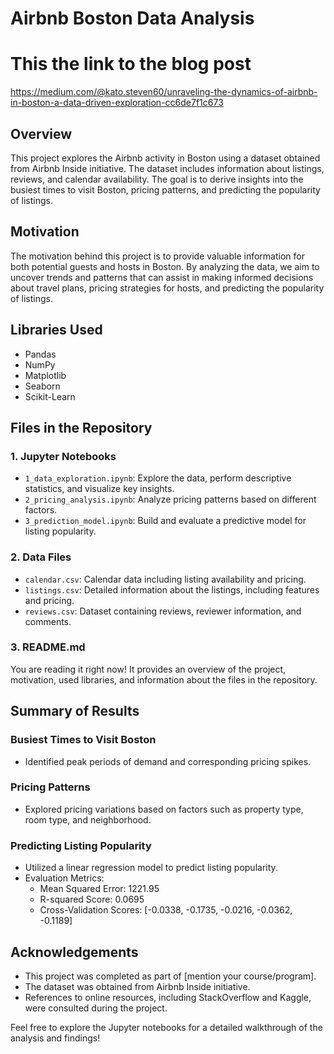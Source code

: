 # Airbnb Boston Data Analysis
# This the link to the blog post 
https://medium.com/@kato.steven60/unraveling-the-dynamics-of-airbnb-in-boston-a-data-driven-exploration-cc6de7f1c673


## Overview
This project explores the Airbnb activity in Boston using a dataset obtained from Airbnb Inside initiative. The dataset includes information about listings, reviews, and calendar availability. The goal is to derive insights into the busiest times to visit Boston, pricing patterns, and predicting the popularity of listings.

## Motivation
The motivation behind this project is to provide valuable information for both potential guests and hosts in Boston. By analyzing the data, we aim to uncover trends and patterns that can assist in making informed decisions about travel plans, pricing strategies for hosts, and predicting the popularity of listings.

## Libraries Used
- Pandas
- NumPy
- Matplotlib
- Seaborn
- Scikit-Learn

## Files in the Repository

### 1. Jupyter Notebooks
- `1_data_exploration.ipynb`: Explore the data, perform descriptive statistics, and visualize key insights.
- `2_pricing_analysis.ipynb`: Analyze pricing patterns based on different factors.
- `3_prediction_model.ipynb`: Build and evaluate a predictive model for listing popularity.

### 2. Data Files
- `calendar.csv`: Calendar data including listing availability and pricing.
- `listings.csv`: Detailed information about the listings, including features and pricing.
- `reviews.csv`: Dataset containing reviews, reviewer information, and comments.

### 3. README.md
You are reading it right now! It provides an overview of the project, motivation, used libraries, and information about the files in the repository.

## Summary of Results

### Busiest Times to Visit Boston
- Identified peak periods of demand and corresponding pricing spikes.

### Pricing Patterns
- Explored pricing variations based on factors such as property type, room type, and neighborhood.

### Predicting Listing Popularity
- Utilized a linear regression model to predict listing popularity.
- Evaluation Metrics:
  - Mean Squared Error: 1221.95
  - R-squared Score: 0.0695
  - Cross-Validation Scores: [-0.0338, -0.1735, -0.0216, -0.0362, -0.1189]

## Acknowledgements
- This project was completed as part of [mention your course/program].
- The dataset was obtained from Airbnb Inside initiative.
- References to online resources, including StackOverflow and Kaggle, were consulted during the project.

Feel free to explore the Jupyter notebooks for a detailed walkthrough of the analysis and findings!

